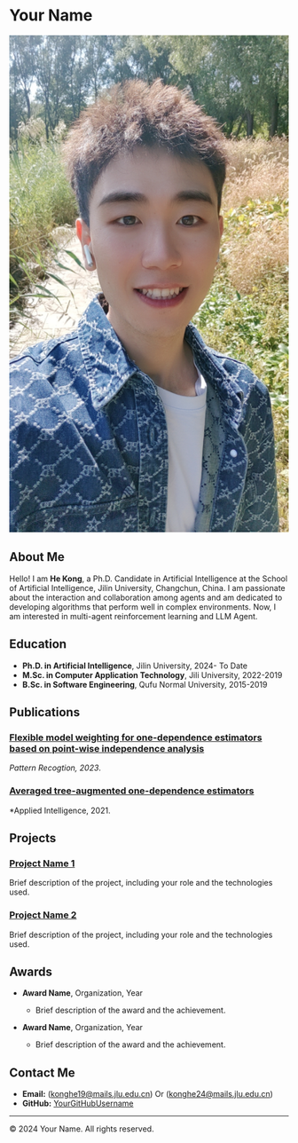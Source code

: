 # Your Name

![He Kong](/HeKong.jpg)

## About Me

Hello! I am **He Kong**, a  Ph.D. Candidate in Artificial Intelligence at the School of Artificial Intelligence, Jilin University, Changchun, China. I am passionate about the interaction and collaboration among agents and am dedicated to developing algorithms that perform well in complex environments. Now, I am interested in multi-agent reinforcement learning and LLM Agent.

## Education

- **Ph.D. in Artificial Intelligence**, Jilin University, 2024- To Date
- **M.Sc. in Computer Application Technology**, Jili  University, 2022-2019
- **B.Sc. in Software Engineering**, Qufu Normal University, 2015-2019

## Publications

### [Flexible model weighting for one-dependence estimators based on point-wise independence analysis](https://doi.org/10.1016/j.patcog.2023.109473)
*Pattern Recogtion, 2023*.

### [Averaged tree-augmented one-dependence estimators](https://doi.org/10.1007/s10489-020-02064-w)
*Applied Intelligence, 2021.

<!-- Add more publications as needed -->

## Projects

### [Project Name 1](ProjectLink)
Brief description of the project, including your role and the technologies used.

### [Project Name 2](ProjectLink)
Brief description of the project, including your role and the technologies used.

<!-- Add more projects as needed -->

## Awards

- **Award Name**, Organization, Year
  - Brief description of the award and the achievement.

- **Award Name**, Organization, Year
  - Brief description of the award and the achievement.

<!-- Add more awards as needed -->

## Contact Me

- **Email:** (konghe19@mails.jlu.edu.cn) Or (konghe24@mails.jlu.edu.cn)
- **GitHub:** [YourGitHubUsername](https://github.com/YourGitHubUsername)

---

&copy; 2024 Your Name. All rights reserved.
